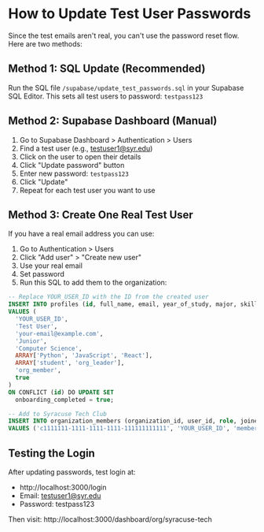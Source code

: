 # How to Update Test User Passwords

Since the test emails aren't real, you can't use the password reset flow. Here are two methods:

## Method 1: SQL Update (Recommended)
Run the SQL file `/supabase/update_test_passwords.sql` in your Supabase SQL Editor. This sets all test users to password: `testpass123`

## Method 2: Supabase Dashboard (Manual)
1. Go to Supabase Dashboard > Authentication > Users
2. Find a test user (e.g., testuser1@syr.edu)
3. Click on the user to open their details
4. Click "Update password" button
5. Enter new password: `testpass123`
6. Click "Update"
7. Repeat for each test user you want to use

## Method 3: Create One Real Test User
If you have a real email address you can use:
1. Go to Authentication > Users
2. Click "Add user" > "Create new user"
3. Use your real email
4. Set password
5. Run this SQL to add them to the organization:

```sql
-- Replace YOUR_USER_ID with the ID from the created user
INSERT INTO profiles (id, full_name, email, year_of_study, major, skills, user_type, primary_role, onboarding_completed) 
VALUES (
  'YOUR_USER_ID', 
  'Test User', 
  'your-email@example.com',
  'Junior',
  'Computer Science',
  ARRAY['Python', 'JavaScript', 'React'],
  ARRAY['student', 'org_leader'],
  'org_member',
  true
)
ON CONFLICT (id) DO UPDATE SET
  onboarding_completed = true;

-- Add to Syracuse Tech Club
INSERT INTO organization_members (organization_id, user_id, role, joined_at) 
VALUES ('c1111111-1111-1111-1111-111111111111', 'YOUR_USER_ID', 'member', NOW());
```

## Testing the Login
After updating passwords, test login at:
- http://localhost:3000/login
- Email: testuser1@syr.edu  
- Password: testpass123

Then visit: http://localhost:3000/dashboard/org/syracuse-tech
